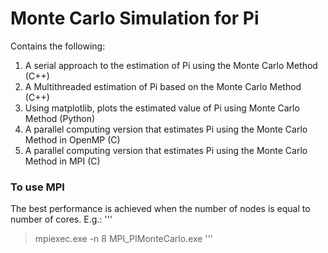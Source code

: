 # Monte Carlo Simulation for Pi
Contains the following:
  1. A serial approach to the estimation of Pi using the Monte Carlo Method (C++)
  2. A Multithreaded estimation of Pi based on the Monte Carlo Method (C++)
  3. Using matplotlib, plots the estimated value of Pi using Monte Carlo Method (Python)
  4. A parallel computing version that estimates Pi using the Monte Carlo Method in OpenMP (C)
  5. A parallel computing version that estimates Pi using the Monte Carlo Method in MPI (C)
  
### To use MPI

The best performance is achieved when the number of nodes is equal to number of cores. E.g.:
'''
> mpiexec.exe -n 8 MPI_PIMonteCarlo.exe
'''

